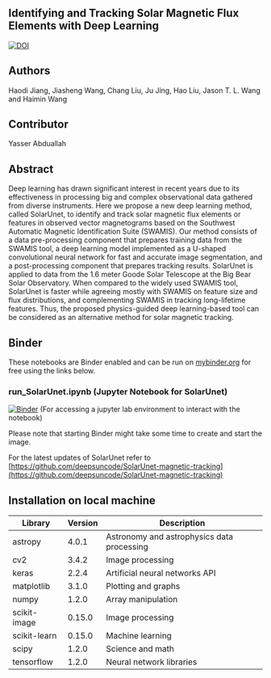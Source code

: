 ## Identifying and Tracking Solar Magnetic Flux Elements with Deep Learning
[![DOI](https://zenodo.org/badge/416091196.svg)](https://zenodo.org/badge/latestdoi/416091196)

## Authors

Haodi Jiang, Jiasheng Wang, Chang Liu, Ju Jing, Hao Liu, Jason T. L. Wang and Haimin Wang

## Contributor
Yasser Abduallah


## Abstract

Deep learning has drawn significant interest in recent years due to its effectiveness in processing 
big and complex observational data gathered from diverse instruments. 
Here we propose a new deep learning method, called SolarUnet, 
to identify and track solar magnetic flux elements or features in observed vector
magnetograms based on the Southwest Automatic Magnetic Identification Suite (SWAMIS).
Our method consists of a data pre-processing component that prepares 
training data from the SWAMIS tool, a deep learning model implemented 
as a U-shaped convolutional neural network for fast and accurate image segmentation, 
and a post-processing component that prepares tracking results. 
SolarUnet is applied to data from the 1.6 meter Goode Solar 
Telescope at the Big Bear Solar Observatory. 
When compared to the widely used SWAMIS tool, 
SolarUnet is faster while agreeing mostly with SWAMIS on feature size and flux distributions, 
and complementing SWAMIS in tracking long-lifetime features. 
Thus, the proposed physics-guided deep learning-based tool 
can be considered as an alternative method for solar magnetic tracking.

## Binder

These notebooks are Binder enabled and can be run on [mybinder.org](https://mybinder.org/) for free using the links below.

### run_SolarUnet.ipynb (Jupyter Notebook for SolarUnet)
[![Binder](https://mybinder.org/badge_logo.svg)](https://mybinder.org/v2/gh/ccsc-tools/SolarUnet-magnetic-tracking/HEAD?labpath=run_SolarUnet.ipynb) (For accessing a jupyter lab environment to interact with the notebook)

Please note that starting Binder might take some time to create and start the image.

For the latest updates of SolarUnet refer to [https://github.com/deepsuncode/SolarUnet-magnetic-tracking](https://github.com/deepsuncode/SolarUnet-magnetic-tracking)



## Installation on local machine

|Library | Version   | Description  |
|---|---|---|
|astropy|4.0.1|Astronomy and astrophysics data processing|
|cv2| 3.4.2| Image processing|
| keras  | 2.2.4   |Artificial neural networks API   |
|matplotlib|3.1.0| Plotting and graphs|
|numpy| 1.2.0| Array manipulation|
|scikit-image| 0.15.0| Image processing|
|scikit-learn| 0.15.0| Machine learning|
| scipy  | 1.2.0  |Science and math   |
| tensorflow  | 1.2.0  | Neural network libraries  |

